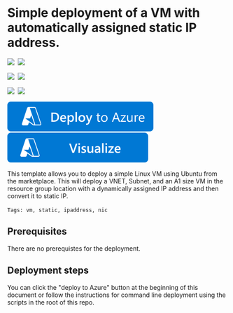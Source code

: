 # Simple deployment of a VM with automatically assigned static IP address.

<IMG SRC="https://azurequickstartsservice.blob.core.windows.net/badges/101-vm-automatic-static-ip/PublicLastTestDate.svg" />&nbsp;
<IMG SRC="https://azurequickstartsservice.blob.core.windows.net/badges/101-vm-automatic-static-ip/PublicDeployment.svg" />&nbsp;

<IMG SRC="https://azurequickstartsservice.blob.core.windows.net/badges/101-vm-automatic-static-ip/FairfaxLastTestDate.svg" />&nbsp;
<IMG SRC="https://azurequickstartsservice.blob.core.windows.net/badges/101-vm-automatic-static-ip/FairfaxDeployment.svg" />&nbsp;

<IMG SRC="https://azurequickstartsservice.blob.core.windows.net/badges/101-vm-automatic-static-ip/BestPracticeResult.svg" />&nbsp;
<IMG SRC="https://azurequickstartsservice.blob.core.windows.net/badges/101-vm-automatic-static-ip/CredScanResult.svg" />&nbsp;

<a href="https://portal.azure.com/#create/Microsoft.Template/uri/https%3A%2F%2Fraw.githubusercontent.com%2FAzure%2Fazure-quickstart-templates%2Fmaster%2F101-vm-automatic-static-ip%2Fazuredeploy.json" target="_blank">
    <img src="https://raw.githubusercontent.com/Azure/azure-quickstart-templates/master/1-CONTRIBUTION-GUIDE/images/deploytoazure.svg"/>
</a>
<a href="http://armviz.io/#/?load=https%3A%2F%2Fraw.githubusercontent.com%2FAzure%2Fazure-quickstart-templates%2Fmaster%2F101-vm-automatic-static-ip%2Fazuredeploy.json" target="_blank">
    <img src="https://raw.githubusercontent.com/Azure/azure-quickstart-templates/master/1-CONTRIBUTION-GUIDE/images/visualizebutton.svg"/>
</a>


This template allows you to deploy a simple Linux VM using Ubuntu from the marketplace. This will deploy a VNET, Subnet, and an A1 size VM in the resource group location with a dynamically assigned IP address and then convert it to static IP.

`Tags: vm, static, ipaddress, nic`

## Prerequisites

There are no prerequistes for the deployment.

## Deployment steps

You can click the "deploy to Azure" button at the beginning of this document or follow the instructions for command line deployment using the scripts in the root of this repo.

